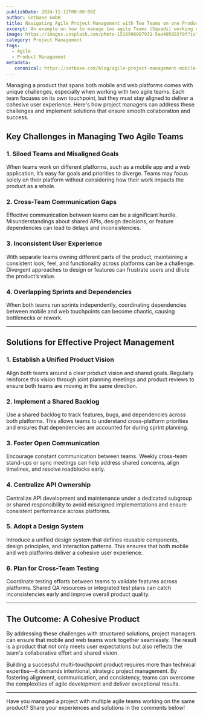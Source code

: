 ```yaml
---
publishDate: 2024-11-12T00:00:00Z
author: Setbase GmbH
title: Navigating Agile Project Management with Two Teams on one Product
excerpt: An example on how to manage two agile Teams (Squads) working on the same Product.
image: https://images.unsplash.com/photo-1516996087931-5ae405802f9f?ixlib=rb-4.0.3&ixid=M3wxMjA3fDB8MHxwaG90by1wYWdlfHx8fGVufDB8fHx8fA%3D%3D&auto=format&fit=crop&w=2070&q=80
category: Project Management
tags:
  - Agile
  - Product Management
metadata:
   canonical: https://setbase.com/blog/agile-project-management-mobile-web
---
```


Managing a product that spans both mobile and web platforms comes with unique challenges, especially when working with two agile teams. Each team focuses on its own touchpoint, but they must stay aligned to deliver a cohesive user experience. Here's how project managers can address these challenges and implement solutions that ensure smooth collaboration and success.

## Key Challenges in Managing Two Agile Teams

### 1. **Siloed Teams and Misaligned Goals**
When teams work on different platforms, such as a mobile app and a web application, it’s easy for goals and priorities to diverge. Teams may focus solely on their platform without considering how their work impacts the product as a whole.

### 2. **Cross-Team Communication Gaps**
Effective communication between teams can be a significant hurdle. Misunderstandings about shared APIs, design decisions, or feature dependencies can lead to delays and inconsistencies.

### 3. **Inconsistent User Experience**
With separate teams owning different parts of the product, maintaining a consistent look, feel, and functionality across platforms can be a challenge. Divergent approaches to design or features can frustrate users and dilute the product’s value.

### 4. **Overlapping Sprints and Dependencies**
When both teams run sprints independently, coordinating dependencies between mobile and web touchpoints can become chaotic, causing bottlenecks or rework.

---

## Solutions for Effective Project Management

### 1. **Establish a Unified Product Vision**
Align both teams around a clear product vision and shared goals. Regularly reinforce this vision through joint planning meetings and product reviews to ensure both teams are moving in the same direction.

### 2. **Implement a Shared Backlog**
Use a shared backlog to track features, bugs, and dependencies across both platforms. This allows teams to understand cross-platform priorities and ensures that dependencies are accounted for during sprint planning.

### 3. **Foster Open Communication**
Encourage constant communication between teams. Weekly cross-team stand-ups or sync meetings can help address shared concerns, align timelines, and resolve roadblocks early.

### 4. **Centralize API Ownership**
Centralize API development and maintenance under a dedicated subgroup or shared responsibility to avoid misaligned implementations and ensure consistent performance across platforms.

### 5. **Adopt a Design System**
Introduce a unified design system that defines reusable components, design principles, and interaction patterns. This ensures that both mobile and web platforms deliver a cohesive user experience.

### 6. **Plan for Cross-Team Testing**
Coordinate testing efforts between teams to validate features across platforms. Shared QA resources or integrated test plans can catch inconsistencies early and improve overall product quality.

---

## The Outcome: A Cohesive Product

By addressing these challenges with structured solutions, project managers can ensure that mobile and web teams work together seamlessly. The result is a product that not only meets user expectations but also reflects the team's collaborative effort and shared vision.

Building a successful multi-touchpoint product requires more than technical expertise—it demands intentional, strategic project management. By fostering alignment, communication, and consistency, teams can overcome the complexities of agile development and deliver exceptional results.

---

Have you managed a project with multiple agile teams working on the same product? Share your experiences and solutions in the comments below!
